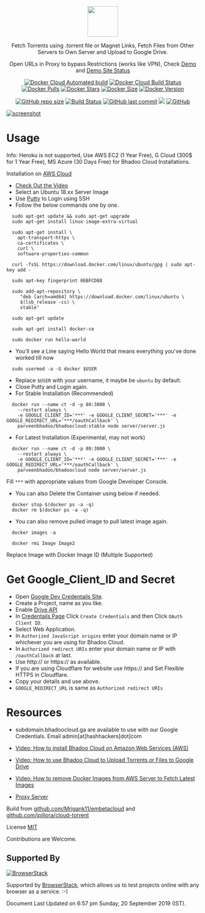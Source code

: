 <div align="center">

[<img src="https://cdn.jsdelivr.net/gh/jscdn/svg@1.0.1/bhadoo-cloud-logo.svg" data-canonical-src="https://cdn.jsdelivr.net/gh/jscdn/svg@1.0.1/bhadoo-cloud-logo.svg" height="80" />](https://github.com/ParveenBhadooOfficial/Bhadoo-Cloud)

Fetch Torrents using .torrent file or Magnet Links, Fetch Files from Other Servers to Own Server and Upload to Google Drive.

Open URLs in Proxy to bypass Restrictions (works like VPN), Check [Demo](https://server1.bhadoocloud.ga) and [Demo Site Status](https://site-status.hashapp.ga/?q=server1.bhadoocloud.ga)

[![Docker Cloud Automated build](https://img.shields.io/docker/cloud/automated/parveenbhadoo/bhadoocloud.svg)](https://hub.docker.com/r/parveenbhadoo/bhadoocloud)
[![Docker Cloud Build Status](https://img.shields.io/docker/cloud/build/parveenbhadoo/bhadoocloud.svg?style=flat)](https://hub.docker.com/r/parveenbhadoo/bhadoocloud)
[![Docker Pulls](https://img.shields.io/docker/pulls/parveenbhadoo/bhadoocloud.svg)](https://hub.docker.com/r/parveenbhadoo/bhadoocloud)
[![Docker Stars](https://img.shields.io/docker/stars/parveenbhadoo/bhadoocloud.svg)](https://hub.docker.com/r/parveenbhadoo/bhadoocloud)
[![Docker Size](https://images.microbadger.com/badges/image/parveenbhadoo/bhadoocloud.svg)](https://hub.docker.com/r/parveenbhadoo/bhadoocloud)
[![Docker Version](https://images.microbadger.com/badges/version/parveenbhadoo/bhadoocloud.svg)](https://hub.docker.com/r/parveenbhadoo/bhadoocloud)

[![GitHub repo size](https://img.shields.io/github/repo-size/parveenbhadooofficial/bhadoocloud.svg)](https://hub.docker.com/r/parveenbhadoo/bhadoocloud)
[![Build Status](https://travis-ci.org/ParveenBhadooOfficial/Bhadoo-Cloud.svg?branch=master)](https://travis-ci.org/ParveenBhadooOfficial/Bhadoo-Cloud)
[![GitHub last commit](https://img.shields.io/github/last-commit/parveenbhadooofficial/bhadoocloud.svg)](https://hub.docker.com/r/parveenbhadoo/bhadoocloud)
[![](https://data.jsdelivr.com/v1/package/gh/ParveenBhadooOfficial/BhadooCloud/badge?style=rounded)](https://www.jsdelivr.com/package/gh/ParveenBhadooOfficial/BhadooCloud)
[![GitHub](https://img.shields.io/github/license/ParveenBhadooOfficial/Bhadoo-Cloud)](https://github.com/ParveenBhadooOfficial/Bhadoo-Cloud)

</div>

[![screenshot](https://raw.githubusercontent.com/ParveenBhadooOfficial/Bhadoo-Cloud/master/.github/screenshot02.png)](https://github.com/ParveenBhadooOfficial/Bhadoo-Cloud)

# Usage

Info: Heroku is not supported, Use AWS EC2 (1 Year Free), G Cloud (300$ for 1 Year Free), MS Azure (30 Days Free) for Bhadoo Cloud Installations.

Installation on [AWS Cloud](https://aws.amazon.com/ec2/)

* [Check Out the Video](#resources)
* Select an Ubuntu 18.xx Server Image
* Use [Putty](https://www.putty.org/) to Login using SSH
* Follow the below commands one by one.

```
  sudo apt-get update && sudo apt-get upgrade
  sudo apt-get install linux-image-extra-virtual
```

```
  sudo apt-get install \
    apt-transport-https \
    ca-certificates \
    curl \
    software-properties-common
```

```
  curl -fsSL https://download.docker.com/linux/ubuntu/gpg | sudo apt-key add -
```

```
  sudo apt-key fingerprint 0EBFCD88
```

```
  sudo add-apt-repository \
     "deb [arch=amd64] https://download.docker.com/linux/ubuntu \
     $(lsb_release -cs) \
     stable"
```

```
  sudo apt-get update
```

```
  sudo apt-get install docker-ce
```

```
  sudo docker run hello-world
```

* You'll see a Line saying Hello World that means everything you've done worked till now

```
  sudo usermod -a -G docker $USER
```

* Replace `$USER` with your username, it maybe be `ubuntu` by default.
* Close Putty and Login again.
* For Stable Installation (Recommended)

```
  docker run --name ct -d -p 80:3000 \
    --restart always \
    -e GOOGLE_CLIENT_ID='***' -e GOOGLE_CLIENT_SECRET='***' -e GOOGLE_REDIRECT_URL='***/oauthCallback' \
    parveenbhadoo/bhadoocloud:stable node server/server.js
```

* For Latest Installation (Experimental, may not work)

```
  docker run --name ct -d -p 80:3000 \
    --restart always \
    -e GOOGLE_CLIENT_ID='***' -e GOOGLE_CLIENT_SECRET='***' -e GOOGLE_REDIRECT_URL='***/oauthCallback' \
    parveenbhadoo/bhadoocloud node server/server.js
```

Fill `***` with appropriate values from Google Developer Console.

* You can also Delete the Container using below if needed.

```
  docker stop $(docker ps -a -q)
  docker rm $(docker ps -a -q)
```

* You can also remove pulled image to pull latest image again.

```
  docker images -a
  
  docker rmi Image Image2
```

Replace Image with Docker Image ID (Multiple Supported)

# Get Google_Client_ID and Secret

* Open [Google Dev Credentails Site](https://console.developers.google.com/apis/credentials).
* Create a Project, name as you like.
* Enable [Drive API](https://console.developers.google.com/apis/library/drive.googleapis.com)
* In [Credentails Page](https://console.developers.google.com/apis/credentials) Click `Create Credentials` and then Click `OAuth Client ID`.
* Select Web Application.
* In `Authorized JavaScript origins` enter your domain name or IP whichever you are using for Bhadoo Cloud.
* In `Authorized redirect URIs` enter your domain name or IP with `/oauthCallback` at last.
* Use http:// or https:// as available.
* If you are using Cloudflare for website use https:// and Set Flexible HTTPS in Cloudflare.
* Copy your details and use above.
* `GOOGLE_REDIRECT_URL` is same as `Authorized redirect URIs`

# Resources

* subdomain.bhadoocloud.ga are available to use with our Google Credentials. Email admin[at]hashhackers[dot]com

* [Video: How to install Bhadoo Cloud on Amazon Web Services (AWS)](https://youtu.be/yhsQU6uXNMA)

* [Video: How to use Bhadoo Cloud to Upload Torrents or Files to Google Drive](https://youtu.be/ynRkZ1OaQSQ)

* [Video: How to remove Docker Images from AWS Server to Fetch Latest Images](https://youtu.be/SGrB0oo8F_4)

* [Proxy Server](https://github.com/ParveenBhadooOfficial/PHP-Web-Proxy)


Build from [github.com/Mrigank11/embetacloud](https://github.com/Mrigank11/embetacloud) and [github.com/jpillora/cloud-torrent](https://github.com/jpillora/cloud-torrent)

License [MIT](https://github.com/ParveenBhadooOfficial/BhadooCloud/blob/master/LICENSE)

Contributions are Welcome.

## Supported By

[![BrowserStack](https://raw.githubusercontent.com/ParveenBhadooOfficial/BhadooCloud/master/files/browserstack.png)](https://www.browserstack.com/)

Supported by [BrowserStack](https://www.browserstack.com/), which allows us to test projects online with any browser as a service. :-)

Document Last Updated on 6:57 pm Sunday, 20 September 2019 (IST).
